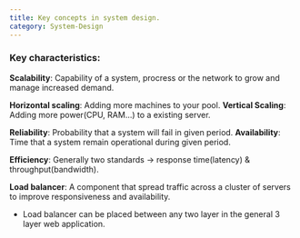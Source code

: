 ```yaml
---
title: Key concepts in system design.
category: System-Design
---
```


### Key characteristics:

**Scalability**: Capability of a system, procress or the network to grow and manage increased demand.

**Horizontal scaling**: Adding more machines to your pool.
**Vertical Scaling**: Adding more power(CPU, RAM...) to a existing server.

**Reliability**: Probability that a system will fail in given period.
**Availability**: Time that a system remain operational during given period.

**Efficiency**: Generally two standards -> response time(latency) & throughput(bandwidth).

**Load balancer**: A component that spread traffic across a cluster of servers to improve responsiveness and availability. 

+ Load balancer can be placed between any two layer in the general 3 layer web application.


